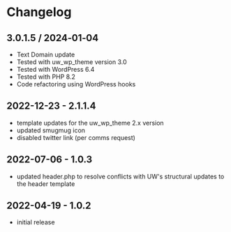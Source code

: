 # Changelog


## 3.0.1.5 / 2024‑01‑04

- Text Domain update
- Tested with uw_wp_theme version 3.0
- Tested with WordPress 6.4
- Tested with PHP 8.2
- Code refactoring using WordPress hooks


## 2022-12-23 - 2.1.1.4

- template updates for the uw_wp_theme 2.x version
- updated smugmug icon
- disabled twitter link (per comms request)

## 2022-07-06 - 1.0.3

- updated header.php to resolve conflicts with UW's structural updates to the header template

## 2022-04-19 - 1.0.2

- initial release
